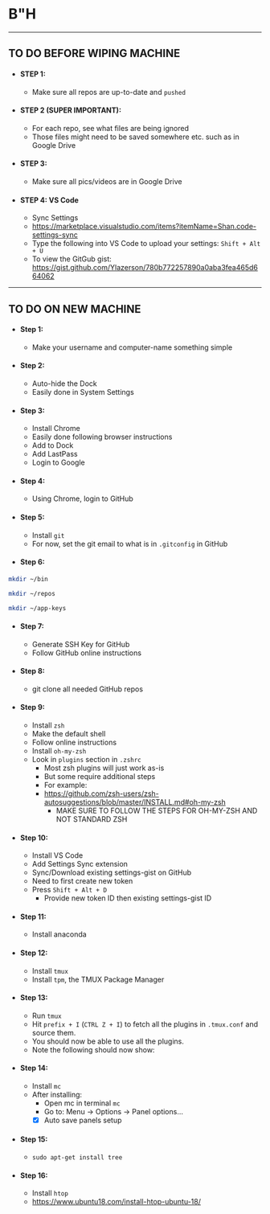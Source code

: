 # B"H


---

## TO DO BEFORE WIPING MACHINE

- #### STEP 1: 
    - Make sure all repos are up-to-date and `pushed`

- #### STEP 2 (SUPER IMPORTANT): 
    - For each repo, see what files are being ignored
    - Those files might need to be saved somewhere etc. such as in Google Drive

- #### STEP 3: 
    - Make sure all pics/videos are in Google Drive

- #### STEP 4: VS Code
    - Sync Settings
    - https://marketplace.visualstudio.com/items?itemName=Shan.code-settings-sync
    - Type the following into VS Code to upload your settings: `Shift + Alt + U`
    - To view the GitGub gist: https://gist.github.com/Ylazerson/780b772257890a0aba3fea465d664062


---


## TO DO ON NEW MACHINE


- #### Step 1: 
    - Make your username and computer-name something simple


- #### Step 2:
    - Auto-hide the Dock
    - Easily done in System Settings


- #### Step 3:
    - Install Chrome
    - Easily done following browser instructions
    - Add to Dock
    - Add LastPass
    - Login to Google 


- #### Step 4:
    - Using Chrome, login to GitHub
    


- #### Step 5:
    - Install `git`
    - For now, set the git email to what is in `.gitconfig` in GitHub


- #### Step 6:

```sh
mkdir ~/bin

mkdir ~/repos

mkdir ~/app-keys
```


- #### Step 7:
    - Generate SSH Key for GitHub
    - Follow GitHub online instructions


- #### Step 8:
    - git clone all needed GitHub repos


- #### Step 9:
    - Install `zsh`
    - Make the default shell
    - Follow online instructions
    - Install `oh-my-zsh`
    - Look in `plugins` section in `.zshrc`
        - Most zsh plugins will just work as-is
        - But some require additional steps
        - For example:
        - https://github.com/zsh-users/zsh-autosuggestions/blob/master/INSTALL.md#oh-my-zsh
            - MAKE SURE TO FOLLOW THE STEPS FOR OH-MY-ZSH AND NOT STANDARD ZSH


- #### Step 10:
    - Install VS Code
    - Add Settings Sync extension
    - Sync/Download existing settings-gist on GitHub
    - Need to first create new token
    - Press `Shift + Alt + D` 
        - Provide new token ID then existing settings-gist ID


- #### Step 11:
    - Install anaconda


- #### Step 12:
    - Install `tmux`
    - Install `tpm`, the TMUX Package Manager



- #### Step 13:    
    - Run `tmux`
    - Hit `prefix + I` (`CTRL Z + I`) to fetch all the plugins in `.tmux.conf` and source them. 
    - You should now be able to use all the plugins.     
    - Note the following should now show:




- #### Step 14:    
    - Install `mc`
    - After installing: 
        - Open mc in terminal `mc`
        - Go to: Menu -> Options -> Panel options...
        - [x] Auto save panels setup

- #### Step 15:
    - `sudo apt-get install tree`

- #### Step 16:
    - Install `htop`
    - https://www.ubuntu18.com/install-htop-ubuntu-18/
    




